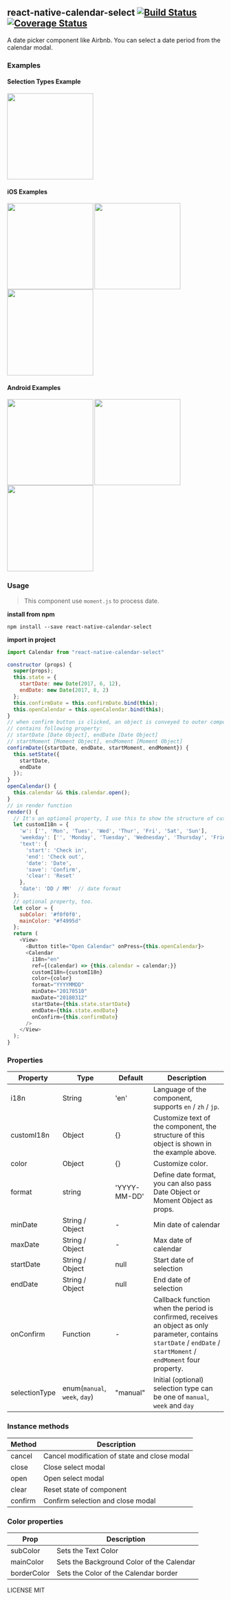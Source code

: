 ## react-native-calendar-select [![Build Status](https://travis-ci.org/Tinysymphony/react-native-calendar-select.svg?branch=master)](https://travis-ci.org/Tinysymphony/react-native-calendar-select) [![Coverage Status](https://coveralls.io/repos/github/Tinysymphony/react-native-calendar-select/badge.svg?branch=master)](https://coveralls.io/github/Tinysymphony/react-native-calendar-select?branch=master)

A date picker component like Airbnb. You can select a date period from the calendar modal.

### Examples

#### Selection Types Example

<a href="#selectionType" id="selectionType"><img src="./screenshots/selectionTypeBtns.png" width="200"></a>

#### iOS Examples

<a href="#ios-en" id="ios-en"><img src="./screenshots/ios-en.gif" align="left" width="200"></a>

<a href="#ios-zh" id="ios-zh"><img src="./screenshots/ios-zh.gif" align="left" width="200"></a>

<a href="#ios-jp" id="ios-jp"><img src="./screenshots/ios-jp.gif" width="200"></a>

#### Android Examples

<a href="#a-en" id="a-en"><img src="./screenshots/a-en.gif" align="left" width="200"></a>

<a href="#a-zh" id="a-zh"><img src="./screenshots/a-zh.gif" align="left" width="200"></a>

<a href="#a-jp" id="a-jp"><img src="./screenshots/a-jp.gif" width="200"></a>

### Usage

> This component use `moment.js` to process date.

**install from npm**

```shell
npm install --save react-native-calendar-select
```

**import in project**

```js
import Calendar from "react-native-calendar-select"
```

```js
constructor (props) {
  super(props);
  this.state = {
    startDate: new Date(2017, 6, 12),  
    endDate: new Date(2017, 8, 2)
  };
  this.confirmDate = this.confirmDate.bind(this);
  this.openCalendar = this.openCalendar.bind(this);
}
// when confirm button is clicked, an object is conveyed to outer component
// contains following property:
// startDate [Date Object], endDate [Date Object]
// startMoment [Moment Object], endMoment [Moment Object]
confirmDate({startDate, endDate, startMoment, endMoment}) {
  this.setState({
    startDate,
    endDate
  });
}
openCalendar() {
  this.calendar && this.calendar.open();
}
// in render function
render() {
  // It's an optional property, I use this to show the structure of customI18n object.
  let customI18n = {
    'w': ['', 'Mon', 'Tues', 'Wed', 'Thur', 'Fri', 'Sat', 'Sun'],
    'weekday': ['', 'Monday', 'Tuesday', 'Wednesday', 'Thursday', 'Friday', 'Saturday', 'Sunday'],
    'text': {
      'start': 'Check in',
      'end': 'Check out',
      'date': 'Date',
      'save': 'Confirm',
      'clear': 'Reset'
    },
    'date': 'DD / MM'  // date format
  };
  // optional property, too.
  let color = {
    subColor: '#f0f0f0',
    mainColor: "#f4995d"
  };
  return (
    <View>
      <Button title="Open Calendar" onPress={this.openCalendar}>
      <Calendar
        i18n="en"
        ref={(calendar) => {this.calendar = calendar;}}
        customI18n={customI18n}
        color={color}
        format="YYYYMMDD"
        minDate="20170510"
        maxDate="20180312"
        startDate={this.state.startDate}
        endDate={this.state.endDate}
        onConfirm={this.confirmDate}
      />
    </View>
  );
}
```

### Properties

| Property      | Type                          | Default      | Description                                                                                                                                                         |
| ------------- | ----------------------------- | ------------ | ------------------------------------------------------------------------------------------------------------------------------------------------------------------- |
| i18n          | String                        | 'en'         | Language of the component, supports `en` / `zh` / `jp`.                                                                                                             |
| customI18n    | Object                        | {}           | Customize text of the component, the structure of this object is shown in the example above.                                                                        |
| color         | Object                        | {}           | Customize color.                                                                                                                                                    |
| format        | string                        | 'YYYY-MM-DD' | Define date format, you can also pass Date Object or Moment Object as props.                                                                                        |
| minDate       | String / Object               | -            | Min date of calendar                                                                                                                                                |
| maxDate       | String / Object               | -            | Max date of calendar                                                                                                                                                |
| startDate     | String / Object               | null         | Start date of selection                                                                                                                                             |
| endDate       | String / Object               | null         | End date of selection                                                                                                                                               |
| onConfirm     | Function                      | -            | Callback function when the period is confirmed, receives an object as only parameter, contains `startDate` / `endDate` / `startMoment` / `endMoment` four property. |
| selectionType | enum(`manual`, `week`, `day`) | "manual"     | Initial (optional) selection type can be one of `manual`, `week` and `day`                                                                                          |

### Instance methods

| Method  | Description                                  |
| ------- | -------------------------------------------- |
| cancel  | Cancel modification of state and close modal |
| close   | Close select modal                           |
| open    | Open select modal                            |
| clear   | Reset state of component                     |
| confirm | Confirm selection and close modal            |

### Color properties

| Prop        | Description                               |
| ----------- | ----------------------------------------- |
| subColor    | Sets the Text Color                       |
| mainColor   | Sets the Background Color of the Calendar |
| borderColor | Sets the Color of the Calendar border     |

LICENSE MIT
